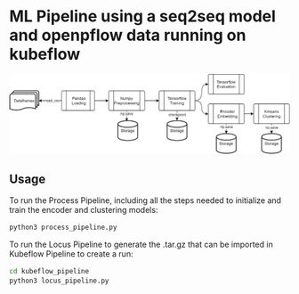 # ML Pipeline using a seq2seq model and openpflow data running on kubeflow
![Seq2Seq openpflow pipeline](img/seq2seq_pipeline.png)

## Usage
To run the Process Pipeline, including all the steps needed to initialize and train the encoder and clustering models:
```bash
python3 process_pipeline.py
```
To run the Locus Pipeline to generate the .tar.gz that can be imported in Kubeflow Pipeline to create a run:
```bash
cd kubeflow_pipeline
python3 locus_pipeline.py
```